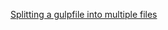
[Splitting a gulpfile into multiple files](http://macr.ae/article/splitting-gulpfile-multiple-files.html)